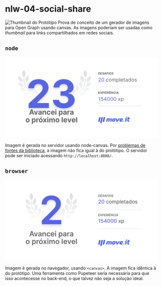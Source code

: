 # nlw-04-social-share
![Thumbnail do Protótipo](.github/)
Prova de conceito de um gerador de imagens para Open Graph usando canvas.
As imagens poderiam ser usadas como _thumbnail_ para links compartilhados em redes sociais.

## `node`
![Thumbnail feita pelo node-canvas](.github/node-canvas.png)

Imagem é gerada no servidor usando node-canvas. Por [problemas de fontes da biblioteca](https://github.com/Automattic/node-canvas/issues/331), a imagem não fica igual à do protótipo.
O servidor pode ser iniciado acessando `http://localhost:8080/`.

## `browser`
![Thumbnail feita no navegador](.github/browser-canvas.png)

Imagem é gerada no navegador, usando `<canvas>`. A imagem fica idêntica à do protótipo. Uma ferramenta como Pupeteer seria necessária para que isso acontecesse no back-end, o que talvez não seja a solução ideal.